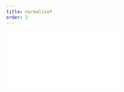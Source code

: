 ```yaml
---
title: normalizeY
order: 2
---
```


<embed src="@/docs/manual/core/transform/normalizeY.zh.md"></embed>
